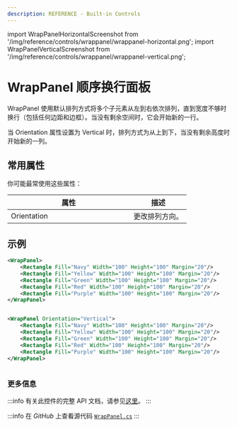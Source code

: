 ```yaml
---
description: REFERENCE - Built-in Controls
---
```


import WrapPanelHorizontalScreenshot from '/img/reference/controls/wrappanel/wrappanel-horizontal.png';
import WrapPanelVerticalScreenshot from '/img/reference/controls/wrappanel/wrappanel-vertical.png';

# WrapPanel 顺序换行面板

WrapPanel 使用默认排列方式将多个子元素从左到右依次排列，直到宽度不够时换行（包括任何边距和边框）。当没有剩余空间时，它会开始新的一行。

当 Orientation 属性设置为 Vertical 时，排列方式为从上到下，当没有剩余高度时开始新的一列。

## 常用属性

你可能最常使用这些属性：

<table><thead><tr><th width="261">属性</th><th>描述</th></tr></thead><tbody><tr><td>Orientation</td><td>更改排列方向。</td></tr></tbody></table>

## 示例

```xml
<WrapPanel>
    <Rectangle Fill="Navy" Width="100" Height="100" Margin="20"/>
    <Rectangle Fill="Yellow" Width="100" Height="100" Margin="20"/>
    <Rectangle Fill="Green" Width="100" Height="100" Margin="20"/>
    <Rectangle Fill="Red" Width="100" Height="100" Margin="20"/>
    <Rectangle Fill="Purple" Width="100" Height="100" Margin="20"/>
</WrapPanel>
```

<img src={WrapPanelHorizontalScreenshot} alt="" />

```xml
<WrapPanel Orientation="Vertical">
    <Rectangle Fill="Navy" Width="100" Height="100" Margin="20"/>
    <Rectangle Fill="Yellow" Width="100" Height="100" Margin="20"/>
    <Rectangle Fill="Green" Width="100" Height="100" Margin="20"/>
    <Rectangle Fill="Red" Width="100" Height="100" Margin="20"/>
    <Rectangle Fill="Purple" Width="100" Height="100" Margin="20"/>
</WrapPanel>
```

<img src={WrapPanelVerticalScreenshot} alt="" />

### 更多信息

:::info
有关此控件的完整 API 文档，请参见[这里](https://api-docs.avaloniaui.net/docs/T_Avalonia_Controls_WrapPanel)。
:::

:::info
在 _GitHub_ 上查看源代码 [`WrapPanel.cs`](https://github.com/AvaloniaUI/Avalonia/blob/master/src/Avalonia.Controls/WrapPanel.cs)
:::

